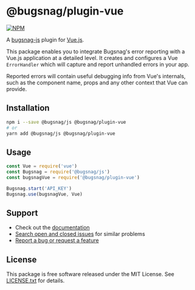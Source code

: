 # @bugsnag/plugin-vue

[![NPM](https://img.shields.io/npm/v/@bugsnag/plugin-vue.svg)](https://npmjs.org/package/@bugsnag/plugin-vue)

A [bugsnag-js](https://github.com/bugsnag/bugsnag-js) plugin for [Vue.js](https://vuejs.org/).

This package enables you to integrate Bugsnag's error reporting with a Vue.js application at a detailed level. It creates and configures a Vue `ErrorHandler` which will capture and report unhandled errors in your app.

Reported errors will contain useful debugging info from Vue's internals, such as the component name, props and any other context that Vue can provide.

## Installation

```sh
npm i --save @bugsnag/js @bugsnag/plugin-vue
# or
yarn add @bugsnag/js @bugsnag/plugin-vue
```

## Usage

```js
const Vue = require('vue')
const Bugsnag = require('@bugsnag/js')
const bugsnagVue = require('@bugsnag/plugin-vue')

Bugsnag.start('API_KEY')
Bugsnag.use(bugsnagVue, Vue)
```

## Support

* Check out the [documentation](https://docs.bugsnag.com/platforms/javascript/vue/)
* [Search open and closed issues](https://github.com/bugsnag/bugsnag/js/issues?q=is%3Aissue) for similar problems
* [Report a bug or request a feature](https://github.com/bugsnag/bugsnag/js/issues/new)

## License

This package is free software released under the MIT License. See [LICENSE.txt](./LICENSE.txt) for details.
